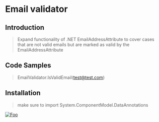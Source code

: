 # Email validator

## Introduction

>Expand functionality of .NET EmailAddressAttribute to cover cases that are not valid emails but are marked as valid by the EmailAddressAttribute 

## Code Samples

> EmailValidator.IsValidEmail(test@test.com)

## Installation

> make sure to import System.ComponentModel.DataAnnotations

[![Foo](http://www.google.com.au/images/nav_logo7.png)](http://google.com.au/)

